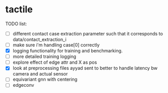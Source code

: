 # tactile
TODO list:
- [ ] different contact case extraction parameter such that it corresponds to data/contact_extraction_i
- [ ] make sure i'm handling case[0] correctly
- [x] logging functionality for training and benchmarking. 
- [ ] more detailed training logging
- [ ] explore effect of edge attr and X as pos
- [x] look at preprocessing files ayyad sent to better to handle latency bw camera and actual sensor
- [ ] equivariant gnn with centering
- [ ] edgeconv